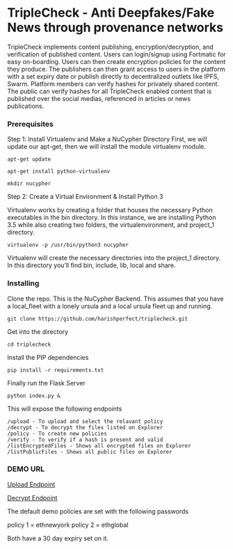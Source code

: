 # TripleCheck - Anti Deepfakes/Fake News through provenance networks

TripleCheck implements content publishing, encryption/decryption, and verification of published content. Users can login/signup using Fortmatic for easy on-boarding. Users can then create encryption policies for the content they produce. The publishers can then grant access to users in the platform with a set expiry date or publish directly to decentralized outlets like IPFS, Swarm. Platform members can verify hashes for privately shared content. The public can verify hashes for all TripleCheck enabled content that is published over the social medias, referenced in articles or news publications.

### Prerequisites

Step 1: Install Virtualenv and Make a NuCypher Directory
First, we will update our apt-get, then we will install the module virtualenv module.

```
apt-get update
```
```
apt-get install python-virtualenv
```
```
mkdir nucypher
```

Step 2: Create a Virtual Environment & Install Python 3

Virtualenv works by creating a folder that houses the necessary Python executables in the bin directory. In this instance, we are installing Python 3.5 while also creating two folders, the virtualenvironment, and project_1 directory.

```
virtualenv -p /usr/bin/python3 nucypher
```

Virtualenv will create the necessary directories into the project_1 directory. In this directory you’ll find bin, include, lib, local and share.

### Installing

Clone the repo. This is the NuCypher Backend. This assumes that you have a local_fleet with a lonely ursula and a local ursula fleet up and running.

```
git clone https://github.com/harishperfect/triplecheck.git
```

Get into the directory

```
cd triplecheck
```

Install the PIP dependencies

```
pip install -r requirements.txt
```

Finally run the Flask Server

```
python index.py &
```

This will expose the following endpoints

```
/upload - To upload and select the relavant policy
/decrypt - To decrypt the files listed on Explorer
/policy - To create new policies
/verify - To verify if a hash is present and valid
/listEncryptedFiles - Shows all encrypted files on Explorer
/listPublicFiles - Shows all public files on Explorer
```

### DEMO URL

 [Upload Endpoint](http://ec2-18-204-34-34.compute-1.amazonaws.com:5000/upload)
 
 
 [Decrypt Endpoint](http://ec2-18-204-34-34.compute-1.amazonaws.com:5000/decrypt) 
 
The default demo policies are set with the following passwords

policy 1 = ethnewyork
policy 2 = ethglobal

Both have a 30 day expiry set on it.
